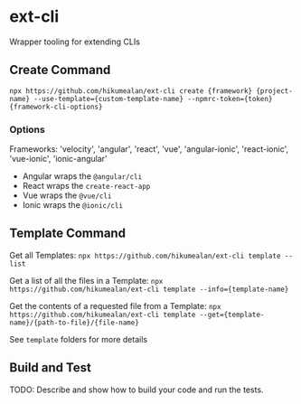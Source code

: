 # ext-cli
Wrapper tooling for extending CLIs

## Create Command
`npx https://github.com/hikumealan/ext-cli create {framework} {project-name} --use-template={custom-template-name} --npmrc-token={token} {framework-cli-options}`
### Options
Frameworks: 'velocity', 'angular', 'react', 'vue', 'angular-ionic', 'react-ionic', 'vue-ionic', 'ionic-angular'
* Angular wraps the `@angular/cli`
* React wraps the `create-react-app`
* Vue wraps the `@vue/cli`
* Ionic wraps the `@ionic/cli`

## Template Command
Get all Templates: `npx https://github.com/hikumealan/ext-cli template --list`

Get a list of all the files in a Template: `npx https://github.com/hikumealan/ext-cli template --info={template-name}`

Get the contents of a requested file from a Template: `npx https://github.com/hikumealan/ext-cli template --get={template-name}/{path-to-file}/{file-name}`

See `template` folders for more details

## Build and Test
TODO: Describe and show how to build your code and run the tests. 

